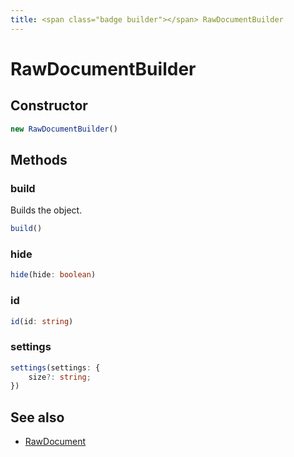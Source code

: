 ```yaml
---
title: <span class="badge builder"></span> RawDocumentBuilder
---
```

# <span class="badge builder"></span> RawDocumentBuilder

## Constructor

```typescript
new RawDocumentBuilder()
```
## Methods

### <span class="badge object-method"></span> build

Builds the object.

```typescript
build()
```

### <span class="badge object-method"></span> hide

```typescript
hide(hide: boolean)
```

### <span class="badge object-method"></span> id

```typescript
id(id: string)
```

### <span class="badge object-method"></span> settings

```typescript
settings(settings: {
	size?: string;
})
```

## See also

 * <span class="badge object-type-interface"></span> [RawDocument](./object-RawDocument.md)
